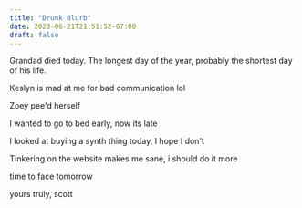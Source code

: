 ```yaml
---
title: "Drunk Blurb"
date: 2023-06-21T21:51:52-07:00
draft: false
---
```


Grandad died today.
The longest day of the year, probably the shortest day of his life.

Keslyn is mad at me for bad communication lol

Zoey pee'd herself

I wanted to go to bed early, now its late

I looked at buying a synth thing today, I hope I don't

Tinkering on the website makes me sane, i should do it more

time to face tomorrow

yours truly,
scott